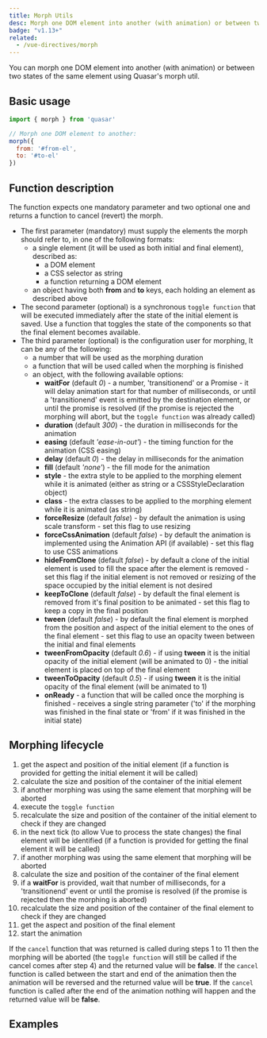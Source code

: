```yaml
---
title: Morph Utils
desc: Morph one DOM element into another (with animation) or between two states of the same element using Quasar's morph util.
badge: "v1.13+"
related:
  - /vue-directives/morph
---
```


You can morph one DOM element into another (with animation) or between two states of the same element using Quasar's morph util.

## Basic usage

```js
import { morph } from 'quasar'

// Morph one DOM element to another:
morph({
  from: '#from-el',
  to: '#to-el'
})
```

## Function description

The function expects one mandatory parameter and two optional one and returns a function to cancel (revert) the morph.
- The first parameter (mandatory) must supply the elements the morph should refer to, in one of the following formats:
  - a single element (it will be used as both initial and final element), described as:
    - a DOM element
    - a CSS selector as string
    - a function returning a DOM element
  - an object having both **from** and **to** keys, each holding an element as described above
- The second parameter (optional) is a synchronous `toggle function` that will be executed immediately after the state of the initial element is saved.
  Use a function that toggles the state of the components so that the final element becomes available.
- The third parameter (optional) is the configuration user for morphing, It can be any of the following:
  - a number that will be used as the morphing duration
  - a function that will be used called when the morphing is finished
  - an object, with the following available options:
    - **waitFor** (default *0*) - a number, 'transitionend' or a Promise - it will delay animation start for that number of milliseconds, or until a 'transitionend' event is emitted by the destination element, or until the promise is resolved (if the promise is rejected the morphing will abort, but the `toggle function` was already called)
    - **duration** (default *300*) - the duration in milliseconds for the animation
    - **easing** (default *'ease-in-out'*) - the timing function for the animation (CSS easing)
    - **delay** (default *0*) - the delay in milliseconds for the animation
    - **fill** (default *'none'*) - the fill mode for the animation
    - **style** - the extra style to be applied to the morphing element while it is animated (either as string or a CSSStyleDeclaration object)
    - **class** - the extra classes to be applied to the morphing element while it is animated (as string)
    - **forceResize** (default *false*) - by default the animation is using scale transform - set this flag to use resizing
    - **forceCssAnimation** (default *false*) - by default the animation is implemented using the Animation API (if available) - set this flag to use CSS animations
    - **hideFromClone** (default *false*) - by default a clone of the initial element is used to fill the space after the element is removed - set this flag if the initial element is not removed or resizing of the space occupied by the initial element is not desired
    - **keepToClone** (default *false*) - by default the final element is removed from it's final position to be animated - set this flag to keep a copy in the final position
    - **tween** (default *false*) - by default the final element is morphed from the position and aspect of the initial element to the ones of the final element - set this flag to use an opacity tween between the initial and final elements
    - **tweenFromOpacity** (default *0.6*) - if using **tween** it is the initial opacity of the initial element (will be animated to 0) - the initial element is placed on top of the final element
    - **tweenToOpacity** (default *0.5*) - if using **tween** it is the initial opacity of the final element (will be animated to 1)
    - **onReady** - a function that will be called once the morphing is finished - receives a single string parameter ('to' if the morphing was finished in the final state or 'from' if it was finished in the initial state)

## Morphing lifecycle

1. get the aspect and position of the initial element (if a function is provided for getting the initial element it will be called)
2. calculate the size and position of the container of the initial element
3. if another morphing was using the same element that morphing will be aborted
4. execute the `toggle function`
5. recalculate the size and position of the container of the initial element to check if they are changed
6. in the next tick (to allow Vue to process the state changes) the final element will be identified (if a function is provided for getting the final element it will be called)
7. if another morphing was using the same element that morphing will be aborted
8. calculate the size and position of the container of the final element
9. if a **waitFor** is provided, wait that number of milliseconds, for a 'transitionend' event or until the promise is resolved (if the promise is rejected then the morphing is aborted)
10. recalculate the size and position of the container of the final element to check if they are changed
11. get the aspect and position of the final element
12. start the animation

If the `cancel` function that was returned is called during steps 1 to 11 then the morphing will be aborted (the `toggle function` will still be called if the cancel comes after step 4) and the returned value will be **false**.
If the `cancel` function is called between the start and end of the animation then the animation will be reversed and the returned value will be **true**.
If the `cancel` function is called after the end of the animation nothing will happen and the returned value will be **false**.

## Examples

<doc-example title="Morphing the same element" file="DomMorph/SameElement" />

<doc-example title="Morphing a QCard from a QFabAction" file="DomMorph/FabCard" />

<doc-example title="Image gallery " file="DomMorph/ImageGallery" />

<doc-example title="Horizontal image strip " file="DomMorph/ImageStripHorizontal" />

<doc-example title="Vertical image strip " file="DomMorph/ImageStripVertical" />
